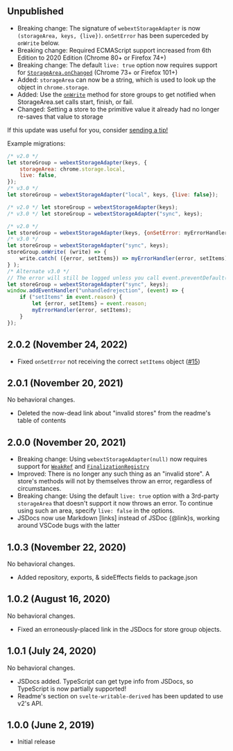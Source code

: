 ## Unpublished

- Breaking change: The signature of `webextStorageAdapter` is now `(storageArea, keys, {live})`. `onSetError` has been superceded by `onWrite` below.
- Breaking change: Required ECMAScript support increased from 6th Edition to 2020 Edition (Chrome 80+ or Firefox 74+)
- Breaking change: The default `live: true` option now requires support for [`StorageArea.onChanged`](https://developer.mozilla.org/en-US/docs/Mozilla/Add-ons/WebExtensions/API/storage/StorageArea/onChanged) (Chrome 73+ or Firefox 101+)
- Added: `storageArea` can now be a string, which is used to look up the object in `chrome.storage`.
- Added: Use the [`onWrite`](./README.md#property-onwrite) method for store groups to get notified when StorageArea.set calls start, finish, or fail.
- Changed: Setting a store to the primitive value it already had no longer re-saves that value to storage

If this update was useful for you, consider [sending a tip!](./README.md#--with-money)

Example migrations:

```javascript
/* v2.0 */
let storeGroup = webextStorageAdapter(keys, {
	storageArea: chrome.storage.local,
	live: false,
});
/* v3.0 */
let storeGroup = webextStorageAdapter("local", keys, {live: false});

/* v2.0 */ let storeGroup = webextStorageAdapter(keys);
/* v3.0 */ let storeGroup = webextStorageAdapter("sync", keys);

/* v2.0 */
let storeGroup = webextStorageAdapter(keys, {onSetError: myErrorHandler});
/* v3.0 */
let storeGroup = webextStorageAdapter("sync", keys);
storeGroup.onWrite( (write) => {
	write.catch( ({error, setItems}) => myErrorHandler(error, setItems) );
} );
/* Alternate v3.0 */
// The error will still be logged unless you call event.preventDefault()
let storeGroup = webextStorageAdapter("sync", keys);
window.addEventHandler("unhandledrejection", (event) => {
	if ("setItems" in event.reason) {
		let {error, setItems} = event.reason;
		myErrorHandler(error, setItems);
	}
});
```

## 2.0.2 (November 24, 2022)

- Fixed `onSetError` not receiving the correct `setItems` object ([#15](https://github.com/PixievoltNo1/svelte-webext-storage-adapter/issues/15))

## 2.0.1 (November 20, 2021)

No behavioral changes.

- Deleted the now-dead link about "invalid stores" from the readme's table of contents

## 2.0.0 (November 20, 2021)

- Breaking change: Using `webextStorageAdapter(null)` now requires support for [`WeakRef`](https://caniuse.com/mdn-javascript_builtins_weakref) and [`FinalizationRegistry`](https://caniuse.com/mdn-javascript_builtins_finalizationregistry)
- Improved: There is no longer any such thing as an "invalid store". A store's methods will not by themselves throw an error, regardless of circumstances.
- Breaking change: Using the default `live: true` option with a 3rd-party `storageArea` that doesn't support it now throws an error. To continue using such an area, specify `live: false` in the options.
- JSDocs now use Markdown \[links] instead of JSDoc {@link}s, working around VSCode bugs with the latter

## 1.0.3 (November 22, 2020)

No behavioral changes.

- Added repository, exports, & sideEffects fields to package.json

## 1.0.2 (August 16, 2020)

No behavioral changes.

- Fixed an erroneously-placed link in the JSDocs for store group objects.

## 1.0.1 (July 24, 2020)

No behavioral changes.

- JSDocs added. TypeScript can get type info from JSDocs, so TypeScript is now partially supported!
- Readme's section on `svelte-writable-derived` has been updated to use v2's API.

## 1.0.0 (June 2, 2019)

- Initial release